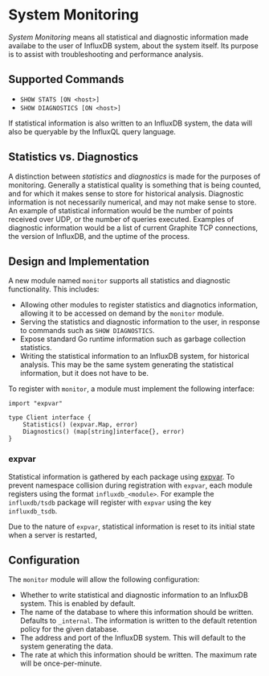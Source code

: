 # System Monitoring
_System Monitoring_ means all statistical and diagnostic information made availabe to the user of InfluxDB system, about the system itself. Its purpose is to assist with troubleshooting and performance analysis.

## Supported Commands

 * `SHOW STATS [ON <host>]`
 * `SHOW DIAGNOSTICS [ON <host>]`

If statistical information is also written to an InfluxDB system, the data will also be queryable by the InfluxQL query language.

## Statistics vs. Diagnostics
A distinction between _statistics_ and _diagnostics_ is made for the purposes of monitoring. Generally a statistical quality is something that is being counted, and for which it makes sense to store for historical analysis. Diagnostic information is not necessarily numerical, and may not make sense to store. An example of statistical information would be the number of points received over UDP, or the number of queries executed. Examples of diagnostic information would be a list of current Graphite TCP connections, the version of InfluxDB, and the uptime of the process.

## Design and Implementation

A new module named `monitor` supports all statistics and diagnostic functionality. This includes:

 * Allowing other modules to register statistics and diagnotics information, allowing it to be accessed on demand by the `monitor` module.
 * Serving the statistics and diagnostic information to the user, in response to commands such as `SHOW DIAGNOSTICS`.
 * Expose standard Go runtime information such as garbage collection statistics.
 * Writing the statistical information to an InfluxDB system, for historical analysis. This may be the same system generating the statistical information, but it does not have to be.

To register with `monitor`, a module must implement the following interface:

```
import "expvar"

type Client interface {
    Statistics() (expvar.Map, error)
    Diagnostics() (map[string]interface{}, error)
}
```

### expvar
Statistical information is gathered by each package using [expvar](https://golang.org/pkg/expvar). To prevent namespace collision during registration with `expvar`, each module registers using the format `influxdb_<module>`. For example the `influxdb/tsdb` package will register with `expvar` using the key `influxdb_tsdb`.

Due to the nature of `expvar`, statistical information is reset to its initial state when a server is restarted,

## Configuration
The `monitor` module will allow the following configuration:

 * Whether to write statistical and diagnostic information to an InfluxDB system. This is enabled by default.
 * The name of the database to where this information should be written. Defaults to `_internal`. The information is written to the default retention policy for the given database.
 * The address and port of the InfluxDB system. This will default to the system generating the data.
 * The rate at which this information should be written. The maximum rate will be once-per-minute.
